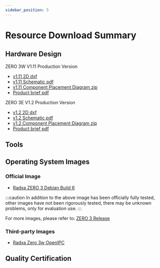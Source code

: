 ```yaml
---
sidebar_position: 5
---
```


# Resource Download Summary

## Hardware Design

<Tabs queryString="model">
<TabItem value="zero-3w" label="ZERO 3W">

ZERO 3W V1.11 Production Version

- [v1.11 2D dxf](https://dl.radxa.com/zero3/docs/hw/3w/radxa_zero_3w_2d_dxf.zip)
- [v1.11 Schematic pdf](https://dl.radxa.com/zero3/docs/hw/3w/radxa_zero_3w_v1110_schematic.pdf)
- [v1.11 Component Placement Diagram zip](https://dl.radxa.com/zero3/docs/hw/3w/radxa_zero_3w_v1110_smb.zip)
- [Product brief pdf](https://dl.radxa.com/zero3/docs/hw/3w/radxa_zero_3w_product_brief_Revision_1.6.pdf)

</TabItem>
<TabItem value="zero-3e" label="ZERO 3E">

ZERO 3E V1.2 Production Version

- [v1.2 2D dxf](https://dl.radxa.com/zero3/docs/hw/3e/radxa_zero_3e_v1200_2d.zip)
- [v1.2 Schematic pdf](https://dl.radxa.com/zero3/docs/hw/3e/radxa_zero_3e_v1200_schematic.pdf)
- [v1.2 Component Placement Diagram zip](https://dl.radxa.com/zero3/docs/hw/3e/radxa_zero_3e_v1200_components_placement_map.zip)
- [Product brief pdf](https://dl.radxa.com/zero3/docs/hw/3e/radxa_zero_3e_product_brief_rev1.2.pdf)

</TabItem>
</Tabs>

## Tools

## Operating System Images

### Official Image

- [Radxa ZERO 3 Debian Build 6](https://github.com/radxa-build/radxa-zero3/releases/download/b6/radxa-zero3_debian_bullseye_xfce_b6.img.xz)

:::caution
In addition to the above image has been officially fully tested, other images have not been rigorously tested, there may be unknown problems, only for evaluation use.
:::

For more images, please refer to: [ZERO 3 Release](https://github.com/radxa-build/radxa-zero3/releases/latest)

### Third-party Images

- [Radxa Zero 3w OpenIPC](https://github.com/OpenIPC/sbc-groundstations/releases)

## Quality Certification
